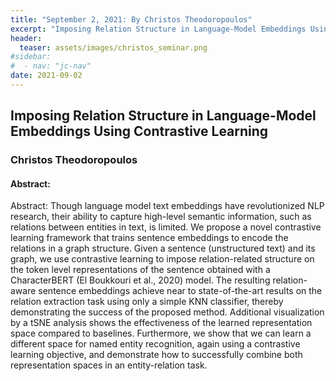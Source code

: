 ```yaml
---
title: "September 2, 2021: By Christos Theodoropoulos"
excerpt: "Imposing Relation Structure in Language-Model Embeddings Using Contrastive Learning"
header:
  teaser: assets/images/christos_seminar.png
#sidebar:
#  - nav: "jc-nav"
date: 2021-09-02
---
```


## Imposing Relation Structure in Language-Model Embeddings Using Contrastive Learning

### Christos Theodoropoulos

#### Abstract:
Abstract:
Though language model text embeddings have revolutionized NLP research, their ability to capture high-level semantic information, such as relations between entities in text, is limited. We propose a novel contrastive learning framework that trains sentence embeddings to encode the relations in a graph structure. Given a sentence (unstructured text) and its graph, we use contrastive learning to impose relation-related structure on the token level representations of the sentence obtained with a CharacterBERT (El Boukkouri et al., 2020) model. The resulting relation-aware sentence embeddings achieve near to state-of-the-art results on the relation extraction task using only a simple KNN classifier, thereby demonstrating the success of the proposed method. Additional visualization by a tSNE analysis shows the effectiveness of the learned representation space compared to baselines. Furthermore, we show that we can learn a different space for named entity recognition, again using a contrastive learning objective, and demonstrate how to successfully combine both representation spaces in an entity-relation task.
